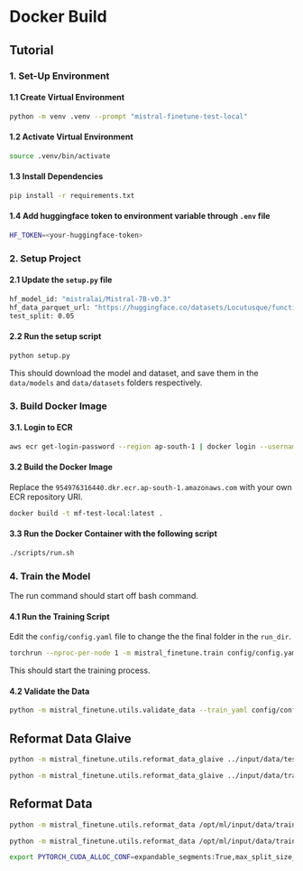 # Docker Build

## Tutorial

### 1. Set-Up Environment

#### 1.1 Create Virtual Environment

```bash
python -m venv .venv --prompt "mistral-finetune-test-local"
```

#### 1.2 Activate Virtual Environment

```bash
source .venv/bin/activate
```

#### 1.3 Install Dependencies

```bash
pip install -r requirements.txt
```

#### 1.4 Add huggingface token to environment variable through `.env` file

```bash
HF_TOKEN=<your-huggingface-token>
```

### 2. Setup Project

#### 2.1 Update the `setup.py` file

```bash
hf_model_id: "mistralai/Mistral-7B-v0.3"
hf_data_parquet_url: "https://huggingface.co/datasets/Locutusque/function-calling-chatml/resolve/main/data/train-00000-of-00001-f0b56c6983b4a78f.parquet"
test_split: 0.05
```

#### 2.2 Run the setup script

```bash
python setup.py
```

This should download the model and dataset, and save them in the `data/models` and `data/datasets` folders respectively.

### 3. Build Docker Image

#### 3.1. Login to ECR

```bash
aws ecr get-login-password --region ap-south-1 | docker login --username AWS --password-stdin 954976316440.dkr.ecr.ap-south-1.amazonaws.com
```

#### 3.2 Build the Docker Image

Replace the `954976316440.dkr.ecr.ap-south-1.amazonaws.com` with your own ECR repository URI.

```bash
docker build -t mf-test-local:latest .
```

#### 3.3 Run the Docker Container with the following script

```bash
./scripts/run.sh
```

### 4. Train the Model

The run command should start off bash command.

#### 4.1 Run the Training Script

Edit the `config/config.yaml` file to change the the final folder in the `run_dir`.

```bash
torchrun --nproc-per-node 1 -m mistral_finetune.train config/config.yaml
```

This should start the training process.

#### 4.2 Validate the Data

```bash
python -m mistral_finetune.utils.validate_data --train_yaml config/config.yaml --created-corrected
```

## Reformat Data Glaive

```bash
python -m mistral_finetune.utils.reformat_data_glaive ../input/data/test/eval.jsonl
```

```bash
python -m mistral_finetune.utils.reformat_data_glaive ../input/data/train/train.jsonl
```

## Reformat Data

```bash
python -m mistral_finetune.utils.reformat_data /opt/ml/input/data/train/train.jsonl
```

```bash
python -m mistral_finetune.utils.reformat_data /opt/ml/input/data/train/train.jsonl
```

```bash
export PYTORCH_CUDA_ALLOC_CONF=expandable_segments:True,max_split_size_mb:512
```